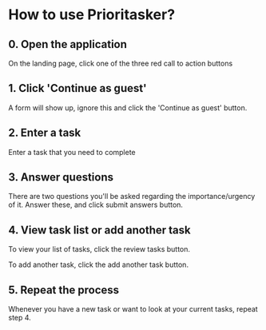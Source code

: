 # How to use Prioritasker?

## 0. Open the application

On the landing page, click one of the three red call to action buttons

## 1. Click 'Continue as guest'

A form will show up, ignore this and click the 'Continue as guest' button.

## 2. Enter a task

Enter a task that you need to complete

## 3. Answer questions

There are two questions you'll be asked regarding the importance/urgency of it. Answer these, and click submit answers button.

## 4. View task list or add another task

To view your list of tasks, click the review tasks button.

To add another task, click the add another task button.

## 5. Repeat the process

Whenever you have a new task or want to look at your current tasks, repeat step 4.
